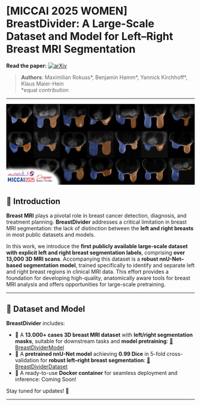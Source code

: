 # [MICCAI 2025 WOMEN] BreastDivider: A Large-Scale Dataset and Model for Left–Right Breast MRI Segmentation


**Read the paper:**  [![arXiv](https://img.shields.io/badge/arXiv-2507.13830-B31B1B.svg)](https://arxiv.org/abs/2507.13830)

> **Authors**: Maximilian Rokuss\*, Benjamin Hamm\*, Yannick Kirchhoff\*, Klaus Maier-Hein  
> \*equal contribution

---
![BreastDivider Overview](assets/BreastDivider.png)

## 🧠 Introduction

**Breast MRI** plays a pivotal role in breast cancer detection, diagnosis, and treatment planning. **BreastDivider** addresses a critical limitation in breast MRI segmentation: the lack of distinction between the **left and right breasts** in most public datasets and models. 

In this work, we introduce the **first publicly available large-scale dataset with explicit left and right breast segmentation labels**, comprising **over 13,000 3D MRI scans**. Accompanying this dataset is a **robust nnU-Net–based segmentation model**, trained specifically to identify and separate left and right breast regions in clinical MRI data. This effort provides a foundation for developing high-quality, anatomically aware tools for breast MRI analysis and offers opportunities for large-scale pretraining.

---

## 📂 Dataset and Model

**BreastDivider** includes:

- 🔹 A **13.000+ cases 3D breast MRI dataset** with **left/right segmentation masks**, suitable for downstream tasks and **model pretraining**: [🤗 BreastDividerModel](https://huggingface.co/ykirchhoff/BreastDividerModel)
- 🔹 A **pretrained nnU-Net model** achieving **0.99 Dice** in 5-fold cross-validation for **robust left–right breast segmentation**: [🤗 BreastDividerDataset ](https://huggingface.co/datasets/Bubenpo/BreastDividerDataset)  
- 🔹 A ready-to-use **Docker container** for seamless deployment and inference: Coming Soon!

Stay tuned for updates! 🚀

---
